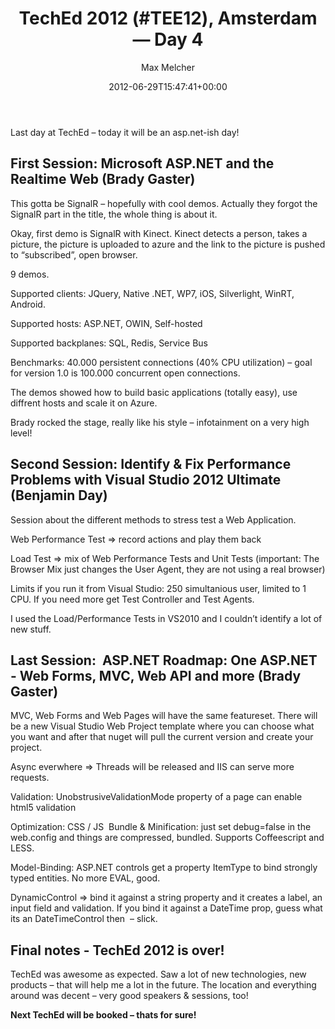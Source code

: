 ﻿---
title: 'TechEd 2012 (#TEE12), Amsterdam — Day 4'
author: Max Melcher
aliases:
   - "/post/2012-06-29-teched-2012-tee12-amsterdam-day-4/"
2012: "06"
type: post
date: 2012-06-29T15:47:41+00:00
url: /2012/06/teched-2012-tee12-amsterdam-day-4/
aktt_notify_twitter:
  - 'no'
aktt_tweeted:
  - "1"
yourls_shorturl:
  - http://melcher.it/s/z
categories:
  - Development
  - TechEd 2012

---
Last day at TechEd – today it will be an asp.net-ish day!

## First Session: Microsoft ASP.NET and the Realtime Web (Brady Gaster)

This gotta be SignalR – hopefully with cool demos. Actually they forgot the SignalR part in the title, the whole thing is about it.

Okay, first demo is SignalR with Kinect. Kinect detects a person, takes a picture, the picture is uploaded to azure and the link to the picture is pushed to “subscribed”, open browser.

9 demos.

Supported clients: JQuery, Native .NET, WP7, iOS, Silverlight, WinRT, Android.

Supported hosts: ASP.NET, OWIN, Self-hosted

Supported backplanes: SQL, Redis, Service Bus

Benchmarks: 40.000 persistent connections (40% CPU utilization) – goal for version 1.0 is 100.000 concurrent open connections.

The demos showed how to build basic applications (totally easy), use diffrent hosts and scale it on Azure.

Brady rocked the stage, really like his style – infotainment on a very high level!

## Second Session: Identify & Fix Performance Problems with Visual Studio 2012 Ultimate (Benjamin Day)

Session about the different methods to stress test a Web Application.

Web Performance Test => record actions and play them back

Load Test => mix of Web Performance Tests and Unit Tests (important: The Browser Mix just changes the User Agent, they are not using a real browser)

Limits if you run it from Visual Studio: 250 simultanious user, limited to 1 CPU. If you need more get Test Controller and Test Agents.

I used the Load/Performance Tests in VS2010 and I couldn’t identify a lot of new stuff.

## Last Session:  ASP.NET Roadmap: One ASP.NET - Web Forms, MVC, Web API and more (Brady Gaster)

MVC, Web Forms and Web Pages will have the same featureset. There will be a new Visual Studio Web Project template where you can choose what you want and after that nuget will pull the current version and create your project.

Async everwhere => Threads will be released and IIS can serve more requests.

Validation: UnobstrusiveValidationMode property of a page can enable html5 validation

Optimization: CSS / JS  Bundle & Minification: just set debug=false in the web.config and things are compressed, bundled. Supports Coffeescript and LESS.

Model-Binding: ASP.NET controls get a property ItemType to bind strongly typed entities. No more EVAL, good.

DynamicControl => bind it against a string property and it creates a label, an input field and validation. If you bind it against a DateTime prop, guess what its an DateTimeControl then  – slick.

## Final notes - TechEd 2012 is over!

TechEd was awesome as expected. Saw a lot of new technologies, new products – that will help me a lot in the future. The location and everything around was decent – very good speakers & sessions, too!

**Next TechEd will be booked – thats for sure!**
